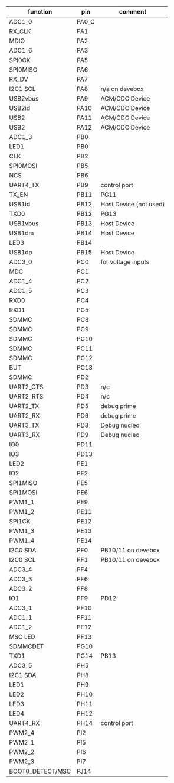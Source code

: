 | function         | pin   | comment                |
| --               | --    | --                     |
| ADC1_0           | PA0_C |                        |
| RX_CLK           | PA1   |                        |
| MDIO             | PA2   |                        |
| ADC1_6           | PA3   |                        |
| SPI0CK           | PA5   |                        |
| SPI0MISO         | PA6   |                        |
| RX_DV            | PA7   |                        |
| I2C1 SCL         | PA8   | n/a on devebox         |
| USB2vbus         | PA9   | ACM/CDC Device         |
| USB2id           | PA10  | ACM/CDC Device         |
| USB2             | PA11  | ACM/CDC Device         |
| USB2             | PA12  | ACM/CDC Device         |
| ADC1_3           | PB0   |                        |
| LED1             | PB0   |                        |
| CLK              | PB2   |                        |
| SPI0MOSI         | PB5   |                        |
| NCS              | PB6   |                        |
| UART4_TX         | PB9   | control port           |
| TX_EN            | PB11  | PG11                   |
| USB1id           | PB12  | Host Device (not used) |
| TXD0             | PB12  | PG13                   |
| USB1vbus         | PB13  | Host Device            |
| USB1dm           | PB14  | Host Device            |
| LED3             | PB14  |                        |
| USB1dp           | PB15  | Host Device            |
| ADC3_0           | PC0   | for voltage inputs     |
| MDC              | PC1   |                        |
| ADC1_4           | PC2   |                        |
| ADC1_5           | PC3   |                        |
| RXD0             | PC4   |                        |
| RXD1             | PC5   |                        |
| SDMMC            | PC8   |                        |
| SDMMC            | PC9   |                        |
| SDMMC            | PC10  |                        |
| SDMMC            | PC11  |                        |
| SDMMC            | PC12  |                        |
| BUT              | PC13  |                        |
| SDMMC            | PD2   |                        |
| UART2_CTS        | PD3   | n/c                    |
| UART2_RTS        | PD4   | n/c                    |
| UART2_TX         | PD5   | debug prime            |
| UART2_RX         | PD6   | debug prime            |
| UART3_TX         | PD8   | Debug nucleo           |
| UART3_RX         | PD9   | Debug nucleo           |
| IO0              | PD11  |                        |
| IO3              | PD13  |                        |
| LED2             | PE1   |                        |
| IO2              | PE2   |                        |
| SPI1MISO         | PE5   |                        |
| SPI1MOSI         | PE6   |                        |
| PWM1_1           | PE9   |                        |
| PWM1_2           | PE11  |                        |
| SPI1CK           | PE12  |                        |
| PWM1_3           | PE13  |                        |
| PWM1_4           | PE14  |                        |
| I2C0 SDA         | PF0   | PB10/11 on devebox     |
| I2C0 SCL         | PF1   | PB10/11 on devebox     |
| ADC3_4           | PF4   |                        |
| ADC3_3           | PF6   |                        |
| ADC3_2           | PF8   |                        |
| IO1              | PF9   | PD12                   |
| ADC3_1           | PF10  |                        |
| ADC1_1           | PF11  |                        |
| ADC1_2           | PF12  |                        |
| MSC LED          | PF13  |                        |
| SDMMCDET         | PG10  |                        |
| TXD1             | PG14  | PB13                   |
| ADC3_5           | PH5   |                        |
| I2C1 SDA         | PH8   |                        |
| LED1             | PH9   |                        |
| LED2             | PH10  |                        |
| LED3             | PH11  |                        |
| LED4             | PH12  |                        |
| UART4_RX         | PH14  | control port           |
| PWM2_4           | PI2   |                        |
| PWM2_1           | PI5   |                        |
| PWM2_2           | PI6   |                        |
| PWM2_3           | PI7   |                        |
| BOOT0_DETECT/MSC | PJ14  |                        |
